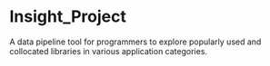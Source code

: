 # Insight_Project
A data pipeline tool for programmers to explore popularly used and collocated libraries in various application categories. 
